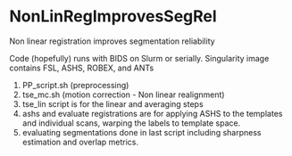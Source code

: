 # NonLinRegImprovesSegRel
Non linear registration improves segmentation reliability

Code (hopefully) runs with BIDS on Slurm or serially. Singularity image contains FSL, ASHS, ROBEX, and ANTs 

1) PP_script.sh (preprocessing)
2) tse_mc.sh (motion correction - Non linear realignment)
3) tse_lin script is for the linear and averaging steps
3) ashs and evaluate registrations are for applying ASHS to the templates and individual scans, warping the labels to template space.
4) evaluating segmentations done in last script including sharpness estimation and overlap metrics.

